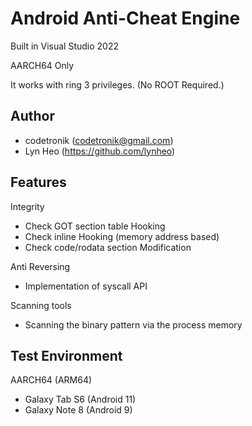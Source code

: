 # Android Anti-Cheat Engine 

Built in Visual Studio 2022

AARCH64 Only

It works with ring 3 privileges. (No ROOT Required.)

## Author
- codetronik (codetronik@gmail.com)
- Lyn Heo (https://github.com/lynheo)

## Features
Integrity
 - Check GOT section table Hooking
 - Check inline Hooking (memory address based)
 - Check code/rodata section Modification

Anti Reversing
 - Implementation of syscall API
 
Scanning tools 
 - Scanning the binary pattern via the process memory

## Test Environment
AARCH64 (ARM64)
- Galaxy Tab S6 (Android 11)
- Galaxy Note 8 (Android 9)

